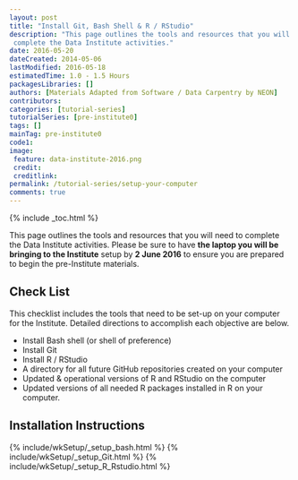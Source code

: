 ```yaml
---
layout: post
title: "Install Git, Bash Shell & R / RStudio"
description: "This page outlines the tools and resources that you will need to
 complete the Data Institute activities."
date: 2016-05-20
dateCreated: 2014-05-06
lastModified: 2016-05-18
estimatedTime: 1.0 - 1.5 Hours
packagesLibraries: []
authors: [Materials Adapted from Software / Data Carpentry by NEON]
contributors:
categories: [tutorial-series]
tutorialSeries: [pre-institute0]
tags: []
mainTag: pre-institute0
code1: 
image:
 feature: data-institute-2016.png
 credit:
 creditlink:
permalink: /tutorial-series/setup-your-computer
comments: true
---
```


{% include _toc.html %} 

This page outlines the tools and resources that you will need to complete 
the Data Institute activities. Please be sure to have **the laptop you will be 
bringing to the Institute** setup by **2 June 2016** to ensure you are 
prepared to begin the pre-Institute materials. 

## Check List
This checklist includes the tools that need to be set-up on your computer for the 
Institute. Detailed directions to accomplish each objective are below. 

* Install Bash shell (or shell of preference) 
* Install Git 
*  Install R / RStudio
*  A directory for all future GitHub repositories created on your computer
* Updated & operational versions of R and RStudio on the computer
* Updated versions of all needed R packages installed in R on your computer.


## Installation Instructions

{% include/wkSetup/_setup_bash.html %}
{% include/wkSetup/_setup_Git.html %}
{% include/wkSetup/_setup_R_Rstudio.html %}

